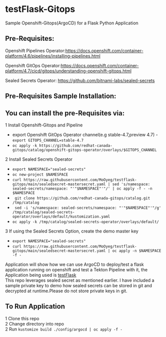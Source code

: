 # testFlask-Gitops
Sample Openshift-Gitops(ArgoCD) for a Flask Python Application<br/>

## Pre-Requisites:<br/> 
Openshift Pipelines Operator:https://docs.openshift.com/container-platform/4.6/pipelines/installing-pipelines.html<br/>

Openshift GitOps Operator:https://docs.openshift.com/container-platform/4.7/cicd/gitops/understanding-openshift-gitops.html<br/>

Sealed Secrets Operator: https://github.com/bitnami-labs/sealed-secrets<br/>

## Pre-Requisites Sample Installation: <br/>
## You can install the pre-Requisites via:<br/>
1 Install Openshift-Gitops and Pipeline<br/>
  - export Openshift GitOps Operator channel(e.g stable-4.7,preview 4.7) -<br/> ```export GITOPS_CHANNEL=stable-4.7```<br/>
  - ```oc apply -k https://github.com/redhat-canada-gitops/catalog/openshift-gitops-operator/overlays/$GITOPS_CHANNEL```

2 Install Sealed Secrets Operator<br/>
  - ```export NAMESPACE="sealed-secrets"```<br/>
  - ```oc new-project $NAMESPACE```<br/>
  - ```curl https://raw.githubusercontent.com/MoOyeg/testflask-gitops/main/sealedsecret-mastersecret.yaml | sed 's/namespace: sealed-secrets/namespace: "'"$NAMESPACE"'"/' | oc apply -f - -n $NAMESPACE```
  - ``` git clone https://github.com/redhat-canada-gitops/catalog.git /tmp/catalog```
  - ``` sed -i 's/namespace: sealed-secrets/namespace: "'"$NAMESPACE"'"/g' /tmp/catalog/sealed-secrets-operator/overlays/default/kustomization.yaml```
  - ```oc apply -k /tmp/catalog/sealed-secrets-operator/overlays/default/```<br/>
  
3 If using the Sealed Secrets Option, create the demo master key<br/>
  - ```export NAMESPACE="sealed-secrets"```<br/>
  - ```curl https://raw.githubusercontent.com/MoOyeg/testflask-gitops/main/sealedsecret-mastersecret.yaml | oc apply -n $NAMESPACE -f - ```<br/>


Application will show how we can use ArgoCD to deploy/test a flask application running on openshift and test a Tekton Pipeline with it, the Application being used is [testFlask](https://github.com/MoOyeg/testFlask.git)<br/>
This repo leverages sealed secret as mentioned earlier. I have included a sample private key to demo how sealed secrets can be stored in git and decrypted at runtime.Please do not store private keys in git.<br/>

## To Run Application
1 Clone this repo<br/>
2 Change directory into repo<br/>
2 Run ```kustomize build ./config/argocd | oc apply -f -```<br/>



